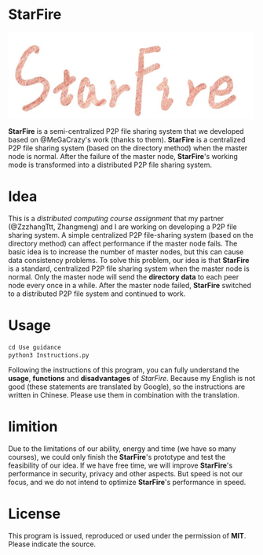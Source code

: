 # StarFire
<img src="./starfireLogo.jpg" alt="Logo" width="500"/>

**StarFire** is a semi-centralized P2P file sharing system that we developed based on @MeGaCrazy's work (thanks to them). **StarFire** is a centralized P2P file sharing system (based on the directory method) when the master node is normal. After the failure of the master node, **StarFire**'s working mode is transformed into a distributed P2P file sharing system.

# Idea
This is a *distributed computing course assignment* that my partner (@ZzzhangTtt, Zhangmeng) and I are working on developing a P2P file sharing system. A simple centralized P2P file-sharing system (based on the directory method) can affect performance if the master node fails. The basic idea is to increase the number of master nodes, but this can cause data consistency problems. To solve this problem, our idea is that **StarFire** is a standard, centralized P2P file sharing system when the master node is normal. Only the master node will send the **directory data** to each peer node every once in a while. After the master node failed, **StarFire** switched to a distributed P2P file system and continued to work.

# Usage
```
cd Use guidance
python3 Instructions.py
```
Following the instructions of this program, you can fully understand the **usage**, **functions** and **disadvantages** of *StarFire*. Because my English is not good (these statements are translated by Google), so the instructions are written in Chinese. Please use them in combination with the translation.


# limition
Due to the limitations of our ability, energy and time (we have so many courses), we could only finish the **StarFire**'s prototype and test the feasibility of our idea. If we have free time, we will improve **StarFire**'s performance in security, privacy and other aspects. But speed is not our focus, and we do not intend to optimize **StarFire**'s performance in speed.

# License
This program is issued, reproduced or used under the permission of **MIT**. Please indicate the source.